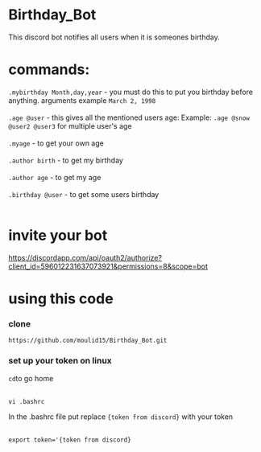 # Birthday_Bot
This discord bot notifies all users when it is someones birthday.

# commands:
`.mybirthday Month,day,year` - you must do this to put you birthday before anything. arguments example `March 2, 1998`<br /> <br />
`.age @user` - this gives all the mentioned users age: Example: `.age @snow @user2 @user3` for multiple user's age <br /> <br />
`.myage` - to get your own age <br /> <br />
`.author birth` - to get my birthday <br /> <br />
`.author age` - to get my age <br /> <br />
`.birthday @user` - to get some users birthday <br /> <br />

# invite your bot
https://discordapp.com/api/oauth2/authorize?client_id=596012231637073921&permissions=8&scope=bot

# using this code

### clone <br />
```
https://github.com/moulid15/Birthday_Bot.git
``` 

### set up your token on linux  <br />
`` cd ``to go home <br /> <br />
```
vi .bashrc

```

In the .bashrc file put replace `{token from discord}` with your token <br /> <br />

```
export token='{token from discord}
```

